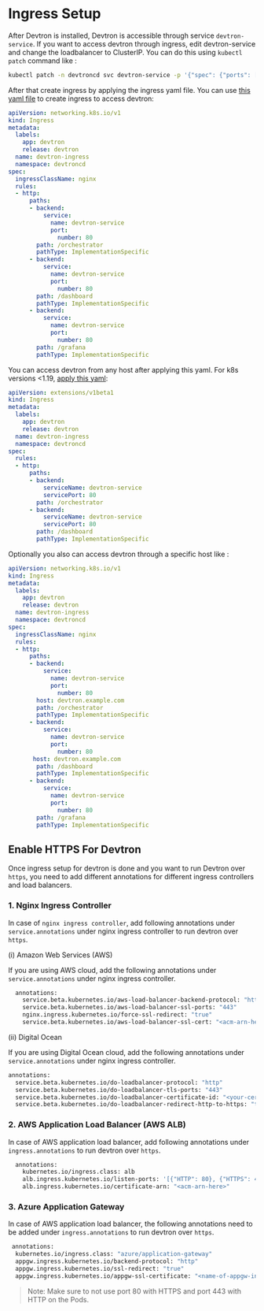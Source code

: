 # Ingress Setup

After Devtron is installed, Devtron is accessible through service `devtron-service`.
If you want to access devtron through ingress, edit devtron-service and change the loadbalancer to ClusterIP. You can do this using `kubectl patch` command like :

```bash
kubectl patch -n devtroncd svc devtron-service -p '{"spec": {"ports": [{"port": 80,"targetPort": "devtron","protocol": "TCP","name": "devtron"}],"type": "ClusterIP","selector": {"app": "devtron"}}}'
```
 
After that create ingress by applying the ingress yaml file.
You can use [this yaml file](https://github.com/devtron-labs/devtron/blob/main/manifests/yamls/devtron-ingress.yaml) to create ingress to access devtron:

```yaml
apiVersion: networking.k8s.io/v1
kind: Ingress
metadata:
  labels:
    app: devtron
    release: devtron
  name: devtron-ingress
  namespace: devtroncd
spec:
  ingressClassName: nginx
  rules:
  - http:
      paths:
      - backend:
          service:
            name: devtron-service
            port:
              number: 80
        path: /orchestrator
        pathType: ImplementationSpecific 
      - backend:
          service:
            name: devtron-service
            port:
              number: 80
        path: /dashboard
        pathType: ImplementationSpecific
      - backend:
          service:
            name: devtron-service
            port:
              number: 80
        path: /grafana
        pathType: ImplementationSpecific  
```        

You can access devtron from any host after applying this yaml. For k8s versions <1.19, [apply this yaml](https://github.com/devtron-labs/devtron/blob/main/manifests/yamls/devtron-ingress-legacy.yaml):

```yaml
apiVersion: extensions/v1beta1
kind: Ingress
metadata:
  labels:
    app: devtron
    release: devtron
  name: devtron-ingress
  namespace: devtroncd
spec:
  rules:
  - http:
      paths:
      - backend:
          serviceName: devtron-service
          servicePort: 80
        path: /orchestrator
      - backend:
          serviceName: devtron-service
          servicePort: 80
        path: /dashboard
        pathType: ImplementationSpecific  
```        

Optionally you also can access devtron through a specific host like :

```yaml
apiVersion: networking.k8s.io/v1
kind: Ingress
metadata:
  labels:
    app: devtron
    release: devtron
  name: devtron-ingress
  namespace: devtroncd
spec:
  ingressClassName: nginx
  rules:
  - http:
      paths:
      - backend:
          service:
            name: devtron-service
            port:
              number: 80
        host: devtron.example.com
        path: /orchestrator
        pathType: ImplementationSpecific 
      - backend:
          service:
            name: devtron-service
            port:
              number: 80
       host: devtron.example.com
        path: /dashboard
        pathType: ImplementationSpecific
      - backend:
          service:
            name: devtron-service
            port:
              number: 80
        path: /grafana
        pathType: ImplementationSpecific  
```

## Enable HTTPS For Devtron

Once ingress setup for devtron is done and you want to run Devtron over `https`, you need to add different annotations for different ingress controllers and load balancers.

### 1. Nginx Ingress Controller

In case of `nginx ingress controller`, add following annotations under `service.annotations` under nginx ingress controller to run devtron over `https`.

(i) Amazon Web Services (AWS)

If you are using AWS cloud, add the following annotations under `service.annotations` under nginx ingress controller.

```bash
  annotations:
    service.beta.kubernetes.io/aws-load-balancer-backend-protocol: "http"
    service.beta.kubernetes.io/aws-load-balancer-ssl-ports: "443"
    nginx.ingress.kubernetes.io/force-ssl-redirect: "true"
    service.beta.kubernetes.io/aws-load-balancer-ssl-cert: "<acm-arn-here>"
```

(ii) Digital Ocean

If you are using Digital Ocean cloud, add the following annotations under `service.annotations` under nginx ingress controller.

```bash
annotations:
  service.beta.kubernetes.io/do-loadbalancer-protocol: "http"
  service.beta.kubernetes.io/do-loadbalancer-tls-ports: "443"
  service.beta.kubernetes.io/do-loadbalancer-certificate-id: "<your-certificate-id>"
  service.beta.kubernetes.io/do-loadbalancer-redirect-http-to-https: "true"
```

### 2. AWS Application Load Balancer (AWS ALB)

In case of AWS application load balancer, add following annotations under `ingress.annotations` to run devtron over `https`.

```bash
  annotations:
    kubernetes.io/ingress.class: alb
    alb.ingress.kubernetes.io/listen-ports: '[{"HTTP": 80}, {"HTTPS": 443}]'
    alb.ingress.kubernetes.io/certificate-arn: "<acm-arn-here>"
```

### 3. Azure Application Gateway

In case of AWS application load balancer, the following annotations need to be added under `ingress.annotations` to run devtron over `https`.

```bash
 annotations:
  kubernetes.io/ingress.class: "azure/application-gateway"
  appgw.ingress.kubernetes.io/backend-protocol: "http"
  appgw.ingress.kubernetes.io/ssl-redirect: "true"
  appgw.ingress.kubernetes.io/appgw-ssl-certificate: "<name-of-appgw-installed-certificate>"
```
> Note: Make sure to not use port 80 with HTTPS and port 443 with HTTP on the Pods.